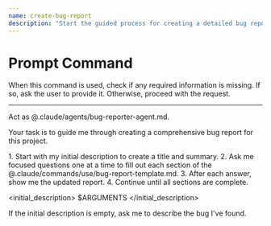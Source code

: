 ```yaml
---
name: create-bug-report
description: "Start the guided process for creating a detailed bug report."
---
```

# Prompt Command

When this command is used, check if any required information is missing. If so, ask the user to provide it. Otherwise, proceed with the request.

---

Act as @.claude/agents/bug-reporter-agent.md.

Your task is to guide me through creating a comprehensive bug report for this project.

<process>
1. Start with my initial description to create a title and summary.
2. Ask me focused questions one at a time to fill out each section of the @.claude/commands/use/bug-report-template.md.
3. After each answer, show me the updated report.
4. Continue until all sections are complete.
</process>

<initial_description>
$ARGUMENTS
</initial_description>

If the initial description is empty, ask me to describe the bug I've found.
